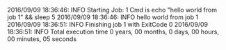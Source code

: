 2016/09/09 18:36:46: INFO Starting Job: 1 
Cmd is echo "hello world from job 1" && sleep 5
 2016/09/09 18:36:46: INFO hello world from job 1
 2016/09/09 18:36:51: INFO Finishing job 1 with ExitCode 0
 2016/09/09 18:36:51: INFO Total execution time 0 years, 00 months, 0 days, 00 hours, 00 minutes, 05 seconds
 